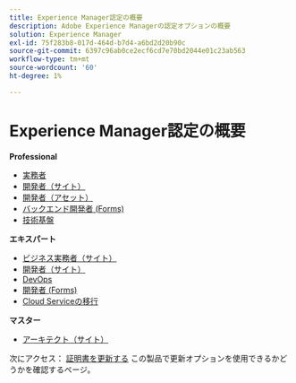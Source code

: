 ```yaml
---
title: Experience Manager認定の概要
description: Adobe Experience Managerの認定オプションの概要
solution: Experience Manager
exl-id: 75f283b8-017d-464d-b7d4-a6bd2d20b90c
source-git-commit: 6397c96ab0ce2ecf6cd7e70bd2044e01c23ab563
workflow-type: tm+mt
source-wordcount: '60'
ht-degree: 1%

---
```


# Experience Manager認定の概要

**Professional**

* [実務者](/help/certifications/aem/aem-p-business.md) <!--AD0-E126-->
* [開発者（サイト）](/help/certifications/aem/aem-sites-p-developer.md) <!--AD0-E123-->
* [開発者（アセット）](/help/certifications/aem/aem-assets-p-developer.md) <!--AD0-E129-->
* [バックエンド開発者 (Forms)](/help/certifications/aem/aem-forms-p-bedeveloper.md) <!--AD0-E127-->
* [技術基盤](/help/certifications/aem/aem-p-foundations.md) <!--AD0-E132-->

**エキスパート**

* [ビジネス実務者（サイト）](/help/certifications/aem/aem-sites-e-business.md) <!--AD0-E121-->
* [開発者（サイト）](/help/certifications/aem/aem-sites-e-developer.md) <!--AD0-E134-->
* [DevOps](/help/certifications/aem/aem-devops-e-engineer.md) <!--AD0-E124-->
* [開発者 (Forms)](/help/certifications/aem/aem-forms-e-developer.md) <!--AD0-E125-->
* [Cloud Serviceの移行](/help/certifications/aem/aem-cs-e-migration.md) <!--AD0-E136-->

**マスター**

* [アーキテクト（サイト）](/help/certifications/aem/aem-sites-m-architect.md) <!--AD0-E117-->

次にアクセス： [証明書を更新する](/help/certifications/renew.md) この製品で更新オプションを使用できるかどうかを確認するページ。
